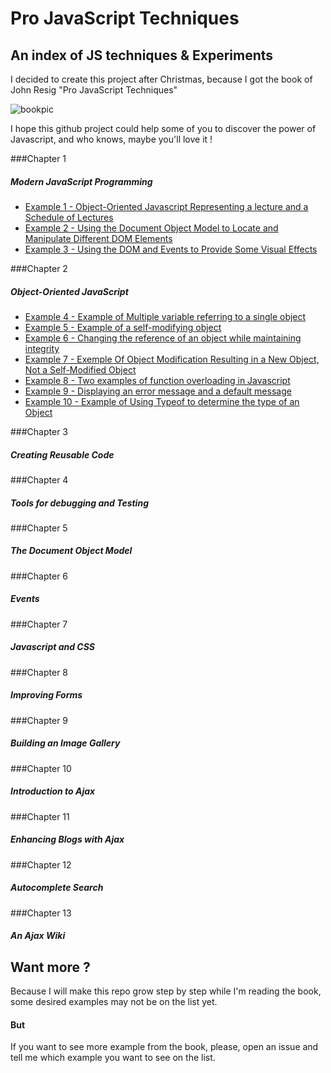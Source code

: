 # Pro JavaScript Techniques
## An index of JS techniques & Experiments

I decided to create this project after Christmas, because I got the book of John Resig "Pro JavaScript Techniques" 

![bookpic](http://ecx.images-amazon.com/images/I/512Smg0xM9L._SL160_.jpg)

I hope this github project could help some of you to discover the power of Javascript, and who knows, maybe you'll love it !

###Chapter 1
##### Modern JavaScript Programming
+ [Example 1 - Object-Oriented Javascript Representing a lecture and a Schedule of Lectures](http://lukyvj.github.io/ProJSTechniques/examples/example_1.html)
+ [Example 2 - Using the Document Object Model to Locate and Manipulate Different DOM Elements](http://lukyvj.github.io/ProJSTechniques/examples/example_2.html)
+ [Example 3 - Using the DOM and Events to Provide Some Visual Effects](http://lukyvj.github.io/ProJSTechniques/examples/example_3.html)

###Chapter 2
##### Object-Oriented JavaScript
+ [Example 4 - Example of Multiple variable referring to a single object](http://lukyvj.github.io/ProJSTechniques/examples/example_4.html)
+ [Example 5 - Example of a self-modifying object](http://lukyvj.github.io/ProJSTechniques/examples/example_4.html)
+ [Example 6 - Changing the reference of an object while maintaining integrity](http://lukyvj.github.io/ProJSTechniques/examples/example_6.html)
+ [Example 7 - Exemple Of Object Modification Resulting in a New Object, Not a Self-Modified Object](http://lukyvj.github.io/ProJSTechniques/examples/example_7.html)
+ [Example 8 -  Two examples of function overloading in Javascript](http://lukyvj.github.io/ProJSTechniques/examples/example_8.html)
+ [Example 9 -  Displaying an error message and a default message](http://lukyvj.github.io/ProJSTechniques/examples/example_9.html)
+ [Example 10 -  Example of Using Typeof to determine the type of an Object](http://lukyvj.github.io/ProJSTechniques/examples/example_10.html)

###Chapter 3
##### Creating Reusable Code

###Chapter 4
##### Tools for debugging and Testing

###Chapter 5
##### The Document Object Model

###Chapter 6
##### Events

###Chapter 7
##### Javascript and CSS

###Chapter 8
##### Improving Forms

###Chapter 9
##### Building an Image Gallery

###Chapter 10
##### Introduction to Ajax

###Chapter 11
##### Enhancing Blogs with Ajax

###Chapter 12
##### Autocomplete Search

###Chapter 13
##### An Ajax Wiki


## Want more ? 
Because I will make this repo grow step by step while I'm reading the book, some desired examples may not be on the list yet.
#### But
If you want to see more example from the book, please, open an issue and tell me which example you want to see on the list.


